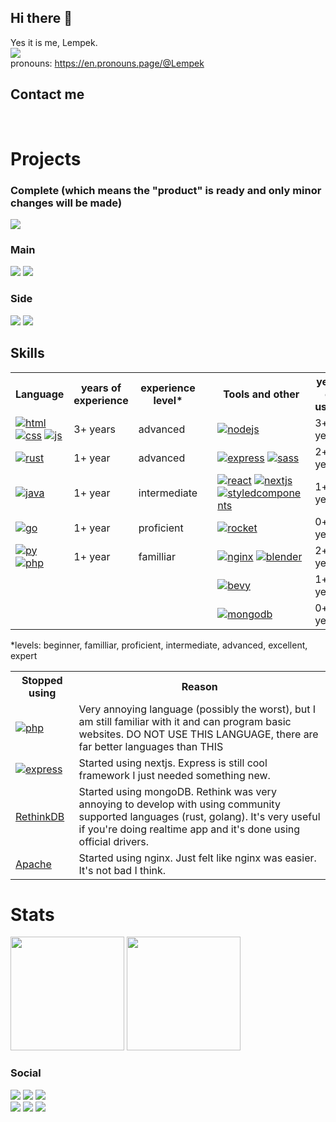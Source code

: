 ## Hi there 👋
 Yes it is me, Lempek. <br>
![](https://komarev.com/ghpvc/?username=LempekPL&color=69e621&style=flat-square)\
pronouns: https://en.pronouns.page/@Lempek

## Contact me
<div>
 <a href="mailto:piotr.m.lempkowski@gmail.com"><img src="https://img.shields.io/static/v1?label=gmail&message=piotr.m.lempkowski%40gmail.com&color=D14836&style=for-the-badge&logo=gmail" alt=""></a>
 <a href="https://www.linkedin.com/in/piotrlempek/"><img src="https://img.shields.io/static/v1?label=linkedin&message=Piotr%20Lempkowski&color=0E76A8&style=for-the-badge&logo=linkedin" alt=""></a>
<!--   <a href="https://twitter.com/LempekOfficial"><img src="https://img.shields.io/static/v1?label=twitter&message=%40LempekOfficial&color=1DA1F2&style=for-the-badge&logo=twitter" alt=""></a> -->
<!--   <a href="https://t.me/lempekpl"><img src="https://img.shields.io/static/v1?label=telegram&message=%40lempekpl&color=00B2FF&style=for-the-badge&logo=telegram" alt=""></a> -->
</div>

# Projects

### Complete (which means the "product" is ready and only minor changes will be made)
[![](https://github-readme-stats.vercel.app/api/pin/?username=LempekPL&repo=westerplatte-defenders&cache_seconds=7200&theme=merko&hide_border=true)](https://github.com/BigBruhCoders/westerplatte-defenders)
### Main
[![](https://github-readme-stats.vercel.app/api/pin/?username=LempekPL&repo=gairun&cache_seconds=7200&theme=merko&hide_border=true)](https://github.com/LempekPL/gairun)
[![](https://github-readme-stats.vercel.app/api/pin/?username=LempekPL&repo=lempek-website&cache_seconds=7200&theme=merko&hide_border=true)](https://github.com/LempekPL/lempek-website)
### Side
[![](https://github-readme-stats.vercel.app/api/pin/?username=LempekPL&repo=GoRedirect&cache_seconds=7200&theme=merko&hide_border=true)](https://github.com/LempekPL/GoRedirect)
[![](https://github-readme-stats.vercel.app/api/pin/?username=LempekPL&repo=rust-redirect&cache_seconds=7200&theme=merko&hide_border=true)](https://github.com/LempekPL/rust-redirect)

## Skills
<table>
    <tr>
        <th>Language</th>
        <th>years of experience</th>
        <th>experience level*</th>
        <th></th>
        <th>Tools and other</th>
        <th>years of usage</th>
        <th>experience level*</th>
    </tr>
    <tr>
        <td>
            <a href="https://www.w3.org/TR/2011/WD-html5-20110405/"><img src="https://skillicons.dev/icons?i=html" alt="html"/></a>
            <a href="https://www.w3.org/Style/CSS/specs.en.html"><img src="https://skillicons.dev/icons?i=css" alt="css"/></a>
            <a href="https://developer.mozilla.org/en-US/docs/Web/JavaScript/JavaScript_technologies_overview"><img src="https://skillicons.dev/icons?i=js" alt="js"/></a>
        </td>
        <td>3+ years</td>
        <td>advanced</td>
        <td></td>
        <td>
            <a href="https://nodejs.org/en/"><img src="https://skillicons.dev/icons?i=nodejs" alt="nodejs"/></a>
        </td>
        <td>3+ year</td>
        <td>excellent</td>
    </tr>
    <tr>
        <td>
            <a href="https://www.rust-lang.org/"><img src="https://skillicons.dev/icons?i=rust" alt="rust"/></a>
        </td>
        <td>1+ year</td>
        <td>advanced</td>
        <td></td>
        <td>
            <a href="http://expressjs.com/"><img src="https://skillicons.dev/icons?i=express" alt="express"/></a>
            <a href="https://sass-lang.com/"><img src="https://skillicons.dev/icons?i=sass" alt="sass"/></a>
        </td>
        <td>2+ year</td>
        <td>advanced</td>
    </tr>
    <tr>
        <td>
            <a href="https://www.java.com/pl/"><img src="https://skillicons.dev/icons?i=java" alt="java"/></a>
        </td>
        <td>1+ year</td>
        <td>intermediate</td>
        <td></td>
        <td>
            <a href="https://en.reactjs.org/"><img src="https://skillicons.dev/icons?i=react" alt="react"/></a>
            <a href="https://nextjs.org/"><img src="https://skillicons.dev/icons?i=nextjs" alt="nextjs"/></a>
            <a href="https://styled-components.com/"><img src="https://skillicons.dev/icons?i=styledcomponents" alt="styledcomponents"/></a>
        </td>
        <td>1+ year</td>
        <td>advanced</td>
    </tr>
    <tr>
        <td>
            <a href="https://go.dev/"><img src="https://skillicons.dev/icons?i=go" alt="go"/></a>
        </td>
        <td>1+ year</td>
        <td>proficient</td>
        <td></td>
        <td>
            <a href="https://rocket.rs/"><img src="https://skillicons.dev/icons?i=rocket" alt="rocket"/></a>
        </td>
        <td>0+ years</td>
        <td>advanced</td>
    </tr>
    <tr>
        <td>
            <a href="https://www.python.org/"><img src="https://skillicons.dev/icons?i=py" alt="py"/></a>
            <a href="https://www.php.net/"><img src="https://skillicons.dev/icons?i=php" alt="php"/></a>
        </td>
        <td>1+ year</td>
        <td>familliar</td>
        <td></td>
        <td>
            <a href="https://www.nginx.com/"><img src="https://skillicons.dev/icons?i=nginx" alt="nginx"/></a>
            <a href="https://www.blender.org/"><img src="https://skillicons.dev/icons?i=blender" alt="blender"/></a>
        </td>
        <td>2+ years</td>
        <td>intermediate</td>
    </tr>
    <tr>
        <td></td>
        <td></td>
        <td></td>
        <td></td>
        <td>
            <a href="https://bevyengine.org/"><img src="https://skillicons.dev/icons?i=bevy" alt="bevy"/></a>
        </td>
        <td>1+ year</td>
        <td>intermediate</td>
    </tr>
    <tr>
        <td></td>
        <td></td>
        <td></td>
        <td></td>
        <td>
            <a href="https://www.mongodb.com/"><img src="https://skillicons.dev/icons?i=mongodb" alt="mongodb"/></a>
        </td>
        <td>0+ years</td>
        <td>intermediate</td>
    </tr>
</table>

*levels: beginner, familliar, proficient, intermediate, advanced, excellent, expert

<table>
    <tr>
        <th>Stopped using</th>
        <th>Reason</th>
    </tr>
    <tr>
        <td>
            <a href="https://www.php.net/"><img src="https://skillicons.dev/icons?i=php" alt="php"/></a>
        </td>
        <td>Very annoying language (possibly the worst), but I am still familiar with it and can program basic websites. DO NOT USE THIS LANGUAGE, there are far better languages than THIS</td>
    </tr>
    <tr>
        <td>
            <a href="http://expressjs.com/"><img src="https://skillicons.dev/icons?i=express" alt="express"/></a>
        </td>
        <td>Started using nextjs. Express is still cool framework I just needed something new.</td>
    </tr>
    <tr>
        <td>
            <a href="https://rethinkdb.com/">RethinkDB</a>
        </td>
        <td>Started using mongoDB. Rethink was very annoying to develop with using community supported languages (rust, golang). It's very useful if you're doing realtime app and it's done using official drivers.</td>
    </tr>
    <tr>
        <td>
            <a href="https://httpd.apache.org/">Apache</a>
        </td>
        <td>Started using nginx. Just felt like nginx was easier. It's not bad I think.</td>
    </tr>
</table>

# Stats
<div>
  <img src="https://github-readme-stats.vercel.app/api?username=LempekPL&count_private=true&show_icons=true&theme=merko&hide_border=true" height="182">
  <img src="https://github-readme-stats.vercel.app/api/top-langs/?username=LempekPL&layout=compact&theme=merko&langs_count=8&hide_border=true" height="182">
</div>

### Social
<div>
   <a href="https://www.youtube.com/channel/UCL6-HSEiD28U5ddwL5l9fFA"><img src="https://img.shields.io/static/v1?label=youtube&message=Lempek&color=C4302B&style=for-the-badge&logo=youtube"></a>
   <a href="https://www.twitch.tv/lempekpl"><img src="https://img.shields.io/static/v1?label=twitch&message=LempekPL&color=6441A5&style=for-the-badge&logo=twitch"></a>
   <a href="https://discord.com/users/249253855613812736"><img src="https://img.shields.io/static/v1?label=discord&message=Lempek%237376&color=7289DA&style=for-the-badge&logo=discord"></a>
   <br>
   <a href="https://twitter.com/LEMPEKPL"><img src="https://img.shields.io/static/v1?label=twitter&message=%40LEMPEKPL&color=1DA1F2&style=for-the-badge&logo=twitter"></a>
   <a href="https://www.reddit.com/user/LempekPL"><img src="https://img.shields.io/static/v1?label=reddit&message=u%2FLempek&color=FF5700&style=for-the-badge&logo=reddit"></a>
   <a href="https://steamcommunity.com/id/LempekPL/"><img src="https://img.shields.io/static/v1?label=steam&message=Lempek&color=0B4A7C&style=for-the-badge&logo=steam"></a>
   <a href="https://t.me/lempekpl"><img src="https://img.shields.io/static/v1?label=telegram&message=%40lempekpl&color=00B2FF&style=for-the-badge&logo=telegram" alt=""></a>
   <!-- I wonder what is this :)
   <br>
   <a href="https://open.spotify.com/user/uzw52te8sueqlr05dfgxxbit9"><img src="https://img.shields.io/static/v1?label=Spotify&message=LempekPL&color=1DB954&style=for-the-badge&logo=spotify"></a>
   <a href="https://soundcloud.com/lempekpl"><img src="https://img.shields.io/static/v1?label=SoundCloud&message=Lempek&color=FF5000&style=for-the-badge&logo=soundcloud"></a>
   <br>
   <a href="https://www.furaffinity.net/user/lempek"><img src="https://img.shields.io/static/v1?label=FurAffinity&message=Lempek&color=orange&style=for-the-badge&logo=fur%20affinity"></a>
   <a href="https://furmap.net/profile/005d1633"><img src="https://img.shields.io/static/v1?label=FurMap&message=Lempek&color=FF5757&style=for-the-badge&logo=furry%20network">     </a>
-->
</div>
